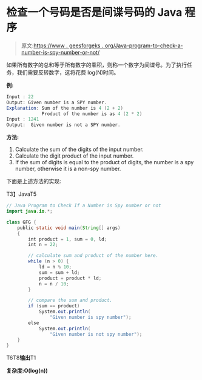 # 检查一个号码是否是间谍号码的 Java 程序

> 原文:[https://www . geesforgeks . org/Java-program-to-check-a-number-is-spy-number-or-not/](https://www.geeksforgeeks.org/java-program-to-check-if-a-number-is-spy-number-or-not/)

如果所有数字的总和等于所有数字的乘积，则称一个数字为间谍号。为了执行任务，我们需要反转数字，这将花费 log(N)时间。

**例:**

```java
Input : 22
Output: Given number is a SPY number.
Explanation: Sum of the number is 4 (2 + 2)
             Product of the number is as 4 (2 * 2) 
Input : 1241
Output:  Given number is not a SPY number.
```

**方法:**

1.  Calculate the sum of the digits of the input number.
2.  Calculate the digit product of the input number.
3.  If the sum of digits is equal to the product of digits, the number is a spy number, otherwise it is a non-spy number.

下面是上述方法的实现:

T3】JavaT5

```java
// Java Program to Check If a Number is Spy number or not
import java.io.*;

class GFG {
    public static void main(String[] args)
    {
        int product = 1, sum = 0, ld;
        int n = 22;

        // calculate sum and product of the number here.
        while (n > 0) {
            ld = n % 10;
            sum = sum + ld;
            product = product * ld;
            n = n / 10;
        }

        // compare the sum and product.
        if (sum == product)
            System.out.println(
                "Given number is spy number");
        else
            System.out.println(
                "Given number is not spy number");
    }
}
```

T6T8**输出**T1

**复杂度:O(log(n))**